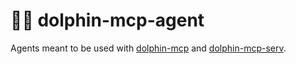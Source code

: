 # 🐬🤖 dolphin-mcp-agent

Agents meant to be used with [dolphin-mcp](https://github.com/dwilliams27/dolphin-mcp) and [dolphin-mcp-serv](https://github.com/dwilliams27/dolphin-mcp-serv).
